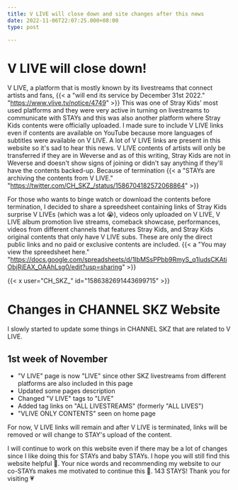 ```yaml
---
title: V LIVE will close down and site changes after this news
date: 2022-11-06T22:07:25.000+08:00
type: post

---
```

# V LIVE will close down!
V LIVE, a platform that is mostly known by its livestreams that connect artists and fans, {{< a "will end its service by December 31st 2022." "https://www.vlive.tv/notice/4749" >}} This was one of Stray Kids' most used platforms and they were very active in turning on livestreams to communicate with STAYs and this was also another platform where Stray Kids contents were officially uploaded. I made sure to include V LIVE links even if contents are available on YouTube because more languages of subtitles were available on V LIVE. A lot of V LIVE links are present in this website so it's sad to hear this news. V LIVE contents of artists will only be transferred if they are in Weverse and as of this writing, Stray Kids are not in Weverse and doesn't show signs of joining or didn't say anything if they'll have the contents backed-up. Because of termination {{< a "STAYs are archiving the contents from V LIVE." "https://twitter.com/CH_SKZ_/status/1586704182572068864" >}}

For those who wants to binge watch or download the contents before termination, I decided to share a spreedsheet containing links of Stray Kids surprise V LIVEs (which was a lot 😭), videos only uploaded on V LIVE, V LIVE album promotion live streams, comeback showcase, performances, videos from different channels that features Stray Kids, and Stray Kids original contents that only have V LIVE subs. These are only the direct public links and no paid or exclusive contents are included. {{< a "You may view the spreedsheet here." "https://docs.google.com/spreadsheets/d/1IbMSsPPbb9RmyS_q1ludsCKAtiObjRjEAX_OAAhLsg0/edit?usp=sharing" >}}

{{< x user="CH_SKZ_" id="1586382691443699715" >}}

# Changes in CHANNEL SKZ Website
I slowly started to update some things in CHANNEL SKZ that are related to V LIVE.
## 1st week of November
- "V LIVE" page is now "LIVE" since other SKZ livestreams from different platforms are also included in this page
- Updated some pages description
- Changed "V LIVE" tags to "LIVE"
- Added tag links on "ALL LIVESTREAMS" (formerly "ALL LIVES")
- "VLIVE ONLY CONTENTS" seen on home page

For now, V LIVE links will remain and after V LIVE is terminated, links will be removed or will change to STAY's upload of the content.

I will continue to work on this website even if there may be a lot of changes since I like doing this for STAYs and baby STAYs. I hope you will still find this website helpful 🤗. Your nice words and recommending my website to our co-STAYs makes me motivated to continue this 🥺. 143 STAYS! Thank you for visiting 💗